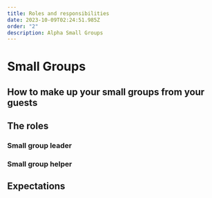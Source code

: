```yaml
---
title: Roles and responsibilities
date: 2023-10-09T02:24:51.985Z
order: "2"
description: Alpha Small Groups
---
```


# Small Groups

## How to make up your small groups from your guests

## The roles

### Small group leader

### Small group helper

## Expectations
